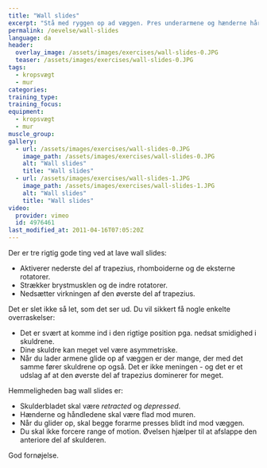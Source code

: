 ```yaml
---
title: "Wall slides"
excerpt: "Stå med ryggen op ad væggen. Pres underarmene og hænderne hårdt ind mod væggen. Lad armene glide op og ned ad væggen."
permalink: /oevelse/wall-slides
language: da
header:
  overlay_image: /assets/images/exercises/wall-slides-0.JPG
  teaser: /assets/images/exercises/wall-slides-0.JPG
tags:
  - kropsvægt
  - mur
categories:
training_type: 
training_focus: 
equipment:
  - kropsvægt
  - mur
muscle_group:
gallery:
  - url: /assets/images/exercises/wall-slides-0.JPG
    image_path: /assets/images/exercises/wall-slides-0.JPG
    alt: "Wall slides"
    title: "Wall slides"
  - url: /assets/images/exercises/wall-slides-1.JPG
    image_path: /assets/images/exercises/wall-slides-1.JPG
    alt: "Wall slides"
    title: "Wall slides"
video:
  provider: vimeo
  id: 4976461
last_modified_at: 2011-04-16T07:05:20Z
---
```


Der er tre rigtig gode ting ved at lave wall slides:

- Aktiverer nederste del af trapezius, rhomboiderne og de eksterne rotatorer.
- Strækker brystmusklen og de indre rotatorer.
- Nedsætter virkningen af den øverste del af trapezius.

Det er slet ikke så let, som det ser ud. Du vil sikkert få nogle enkelte overraskelser:

- Det er svært at komme ind i den rigtige position pga. nedsat smidighed i skuldrene.
- Dine skuldre kan meget vel være asymmetriske.
- Når du lader armene glide op af væggen er der mange, der med det samme fører skuldrene op også. Det er ikke meningen - og det er et udslag af at den øverste del af trapezius dominerer for meget.

Hemmeligheden bag wall slides er:

- Skulderbladet skal være _retracted_ og _depressed_.
- Hænderne og håndledene skal være flad mod muren.
- Når du glider op, skal begge forarme presses blidt ind mod væggen.
- Du skal ikke forcere range of motion. Øvelsen hjælper til at afslappe den anteriore del af skulderen.

God fornøjelse.
